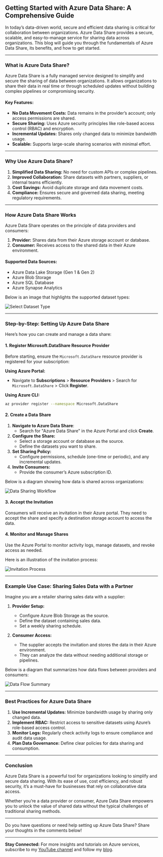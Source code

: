 ## **Getting Started with Azure Data Share: A Comprehensive Guide**

In today’s data-driven world, secure and efficient data sharing is critical for collaboration between organizations. Azure Data Share provides a secure, scalable, and easy-to-manage service for sharing data across organizations. This blog will guide you through the fundamentals of Azure Data Share, its benefits, and how to get started.

---

### **What is Azure Data Share?**

Azure Data Share is a fully managed service designed to simplify and secure the sharing of data between organizations. It allows organizations to share their data in real time or through scheduled updates without building complex pipelines or compromising security.

#### **Key Features:**
- **No Data Movement Costs:** Data remains in the provider’s account; only access permissions are shared.
- **Secure Sharing:** Uses Azure security principles like role-based access control (RBAC) and encryption.
- **Incremental Updates:** Shares only changed data to minimize bandwidth usage.
- **Scalable:** Supports large-scale sharing scenarios with minimal effort.

---

### **Why Use Azure Data Share?**

1. **Simplified Data Sharing:** No need for custom APIs or complex pipelines.
2. **Improved Collaboration:** Share datasets with partners, suppliers, or internal teams efficiently.
3. **Cost Savings:** Avoid duplicate storage and data movement costs.
4. **Compliance:** Ensures secure and governed data sharing, meeting regulatory requirements.

---

### **How Azure Data Share Works**

Azure Data Share operates on the principle of data providers and consumers:

1. **Provider:** Shares data from their Azure storage account or database.
2. **Consumer:** Receives access to the shared data in their Azure environment.

#### **Supported Data Sources:**
- Azure Data Lake Storage (Gen 1 & Gen 2)
- Azure Blob Storage
- Azure SQL Database
- Azure Synapse Analytics

Below is an image that highlights the supported dataset types:

![Select Dataset Type](attachment:file-6KGuXr2Exhz7euhkfd6jZk)

---

### **Step-by-Step: Setting Up Azure Data Share**

Here’s how you can create and manage a data share:

#### **1. Register Microsoft.DataShare Resource Provider**
Before starting, ensure the `Microsoft.DataShare` resource provider is registered for your subscription:

**Using Azure Portal:**
- Navigate to **Subscriptions** > **Resource Providers** > Search for `Microsoft.DataShare` > Click **Register**.

**Using Azure CLI:**
```bash
az provider register --namespace Microsoft.DataShare
```

#### **2. Create a Data Share**
1. **Navigate to Azure Data Share**:
   - Search for "Azure Data Share" in the Azure Portal and click **Create**.
2. **Configure the Share:**
   - Select a storage account or database as the source.
   - Define the datasets you want to share.
3. **Set Sharing Policy:**
   - Configure permissions, schedule (one-time or periodic), and any incremental updates.
4. **Invite Consumers:**
   - Provide the consumer’s Azure subscription ID.

Below is a diagram showing how data is shared across organizations:

![Data Sharing Workflow](attachment:file-H61eohBoQa29bGvbK5JPi6)

#### **3. Accept the Invitation**
Consumers will receive an invitation in their Azure portal. They need to accept the share and specify a destination storage account to access the data.

#### **4. Monitor and Manage Shares**
Use the Azure Portal to monitor activity logs, manage datasets, and revoke access as needed.

Here is an illustration of the invitation process:

![Invitation Process](attachment:file-XQd7KSw9fYrRwqy7boSnZ2)

---

### **Example Use Case: Sharing Sales Data with a Partner**

Imagine you are a retailer sharing sales data with a supplier:

1. **Provider Setup:**
   - Configure Azure Blob Storage as the source.
   - Define the dataset containing sales data.
   - Set a weekly sharing schedule.

2. **Consumer Access:**
   - The supplier accepts the invitation and stores the data in their Azure environment.
   - They can analyze the data without needing additional storage or pipelines.

Below is a diagram that summarizes how data flows between providers and consumers:

![Data Flow Summary](attachment:file-7bDg4fkmstn9ARwCTjV3eL)

---

### **Best Practices for Azure Data Share**

1. **Use Incremental Updates:** Minimize bandwidth usage by sharing only changed data.
2. **Implement RBAC:** Restrict access to sensitive datasets using Azure’s role-based access control.
3. **Monitor Logs:** Regularly check activity logs to ensure compliance and audit data usage.
4. **Plan Data Governance:** Define clear policies for data sharing and consumption.

---

### **Conclusion**

Azure Data Share is a powerful tool for organizations looking to simplify and secure data sharing. With its ease of use, cost efficiency, and robust security, it’s a must-have for businesses that rely on collaborative data access.

Whether you’re a data provider or consumer, Azure Data Share empowers you to unlock the value of shared data without the typical challenges of traditional sharing methods.

---

Do you have questions or need help setting up Azure Data Share? Share your thoughts in the comments below!

---

**Stay Connected:** For more insights and tutorials on Azure services, subscribe to my [YouTube channel](#) and follow my [blog](#).


